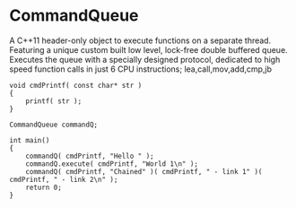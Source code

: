 # CommandQueue
A C++11 header-only object to execute functions on a separate thread. Featuring a unique custom built low level, lock-free double buffered queue. Executes the queue with a specially designed protocol, dedicated to high speed function calls in just 6 CPU instructions; lea,call,mov,add,cmp,jb


    void cmdPrintf( const char* str )
    {
        printf( str );
    }

    CommandQueue commandQ;

    int main()
    {
        commandQ( cmdPrintf, "Hello " );
        commandQ.execute( cmdPrintf, "World 1\n" );
        commandQ( cmdPrintf, "Chained" )( cmdPrintf, " - link 1" )( cmdPrintf, " - link 2\n" );
        return 0;
    }
